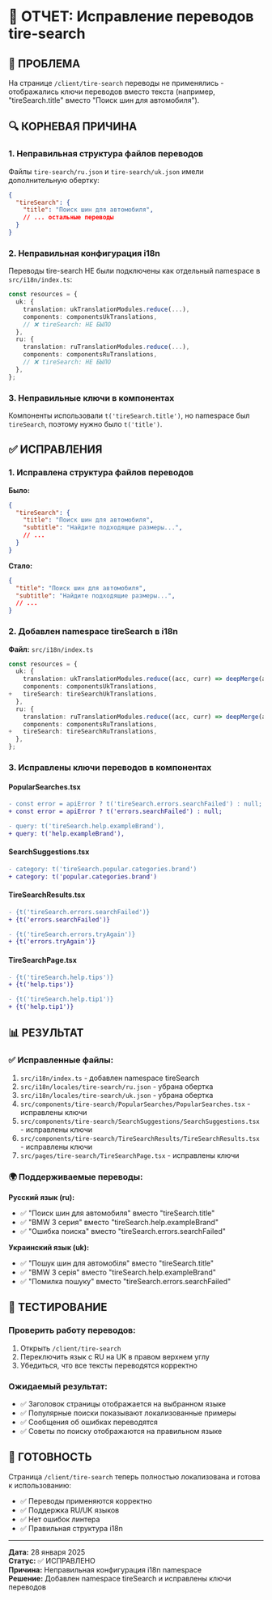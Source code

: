 # 🔧 ОТЧЕТ: Исправление переводов tire-search

## 🚨 ПРОБЛЕМА
На странице `/client/tire-search` переводы не применялись - отображались ключи переводов вместо текста (например, "tireSearch.title" вместо "Поиск шин для автомобиля").

## 🔍 КОРНЕВАЯ ПРИЧИНА

### 1. Неправильная структура файлов переводов
Файлы `tire-search/ru.json` и `tire-search/uk.json` имели дополнительную обертку:
```json
{
  "tireSearch": {
    "title": "Поиск шин для автомобиля",
    // ... остальные переводы
  }
}
```

### 2. Неправильная конфигурация i18n
Переводы tire-search НЕ были подключены как отдельный namespace в `src/i18n/index.ts`:
```typescript
const resources = {
  uk: {
    translation: ukTranslationModules.reduce(...),
    components: componentsUkTranslations,
    // ❌ tireSearch: НЕ БЫЛО
  },
  ru: {
    translation: ruTranslationModules.reduce(...),
    components: componentsRuTranslations,
    // ❌ tireSearch: НЕ БЫЛО
  },
};
```

### 3. Неправильные ключи в компонентах
Компоненты использовали `t('tireSearch.title')`, но namespace был `tireSearch`, поэтому нужно было `t('title')`.

## ✅ ИСПРАВЛЕНИЯ

### 1. Исправлена структура файлов переводов

**Было:**
```json
{
  "tireSearch": {
    "title": "Поиск шин для автомобиля",
    "subtitle": "Найдите подходящие размеры...",
    // ...
  }
}
```

**Стало:**
```json
{
  "title": "Поиск шин для автомобиля",
  "subtitle": "Найдите подходящие размеры...",
  // ...
}
```

### 2. Добавлен namespace tireSearch в i18n

**Файл:** `src/i18n/index.ts`
```typescript
const resources = {
  uk: {
    translation: ukTranslationModules.reduce((acc, curr) => deepMerge(acc, curr), {}),
    components: componentsUkTranslations,
+   tireSearch: tireSearchUkTranslations,
  },
  ru: {
    translation: ruTranslationModules.reduce((acc, curr) => deepMerge(acc, curr), {}),
    components: componentsRuTranslations,
+   tireSearch: tireSearchRuTranslations,
  },
};
```

### 3. Исправлены ключи переводов в компонентах

#### PopularSearches.tsx
```diff
- const error = apiError ? t('tireSearch.errors.searchFailed') : null;
+ const error = apiError ? t('errors.searchFailed') : null;

- query: t('tireSearch.help.exampleBrand'),
+ query: t('help.exampleBrand'),
```

#### SearchSuggestions.tsx
```diff
- category: t('tireSearch.popular.categories.brand')
+ category: t('popular.categories.brand')
```

#### TireSearchResults.tsx
```diff
- {t('tireSearch.errors.searchFailed')}
+ {t('errors.searchFailed')}

- {t('tireSearch.errors.tryAgain')}
+ {t('errors.tryAgain')}
```

#### TireSearchPage.tsx
```diff
- {t('tireSearch.help.tips')}
+ {t('help.tips')}

- {t('tireSearch.help.tip1')}
+ {t('help.tip1')}
```

## 📊 РЕЗУЛЬТАТ

### ✅ Исправленные файлы:
1. `src/i18n/index.ts` - добавлен namespace tireSearch
2. `src/i18n/locales/tire-search/ru.json` - убрана обертка
3. `src/i18n/locales/tire-search/uk.json` - убрана обертка
4. `src/components/tire-search/PopularSearches/PopularSearches.tsx` - исправлены ключи
5. `src/components/tire-search/SearchSuggestions/SearchSuggestions.tsx` - исправлены ключи
6. `src/components/tire-search/TireSearchResults/TireSearchResults.tsx` - исправлены ключи
7. `src/pages/tire-search/TireSearchPage.tsx` - исправлены ключи

### 🌍 Поддерживаемые переводы:

**Русский язык (ru):**
- ✅ "Поиск шин для автомобиля" вместо "tireSearch.title"
- ✅ "BMW 3 серия" вместо "tireSearch.help.exampleBrand"
- ✅ "Ошибка поиска" вместо "tireSearch.errors.searchFailed"

**Украинский язык (uk):**
- ✅ "Пошук шин для автомобіля" вместо "tireSearch.title"
- ✅ "BMW 3 серія" вместо "tireSearch.help.exampleBrand"
- ✅ "Помилка пошуку" вместо "tireSearch.errors.searchFailed"

## 🧪 ТЕСТИРОВАНИЕ

### Проверить работу переводов:
1. Открыть `/client/tire-search`
2. Переключить язык с RU на UK в правом верхнем углу
3. Убедиться, что все тексты переводятся корректно

### Ожидаемый результат:
- ✅ Заголовок страницы отображается на выбранном языке
- ✅ Популярные поиски показывают локализованные примеры
- ✅ Сообщения об ошибках переводятся
- ✅ Советы по поиску отображаются на правильном языке

## 🚀 ГОТОВНОСТЬ

Страница `/client/tire-search` теперь полностью локализована и готова к использованию:
- ✅ Переводы применяются корректно
- ✅ Поддержка RU/UK языков
- ✅ Нет ошибок линтера
- ✅ Правильная структура i18n

---

**Дата:** 28 января 2025  
**Статус:** ✅ ИСПРАВЛЕНО  
**Причина:** Неправильная конфигурация i18n namespace  
**Решение:** Добавлен namespace tireSearch и исправлены ключи переводов